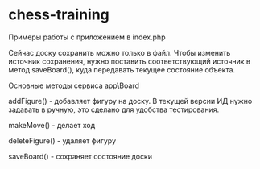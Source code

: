 # chess-training

Примеры работы с приложением в index.php 

Сейчас доску сохранить можно только в файл. Чтобы изменить источник сохранения,
нужно поставить соответствующий источник в метод saveBoard(), куда передавать текущее состояние объекта.

Основные методы сервиса app\Board

addFigure() - добавляет фигуру на доску. 
В текущей версии ИД нужно задавать в ручную, это сделано для удобства тестирования.

makeMove() - делает ход

deleteFigure() - удаляет фигуру

saveBoard() - сохраняет состояние доски
